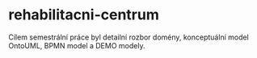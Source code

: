 # rehabilitacni-centrum
Cílem semestrální práce byl detailní rozbor domény, konceptuální model OntoUML, BPMN model a DEMO modely.
